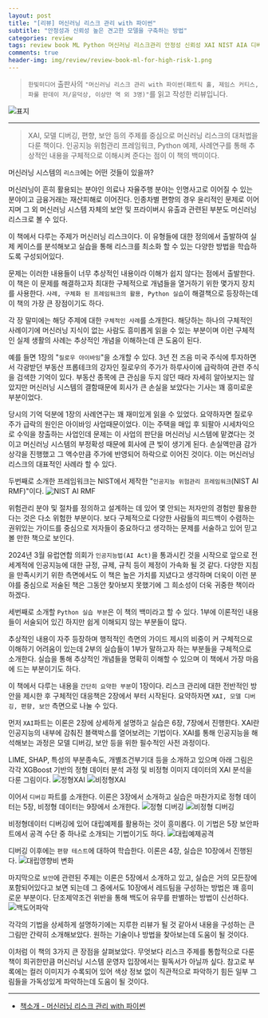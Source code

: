 ```yaml
---  
layout: post  
title: "[리뷰] 머신러닝 리스크 관리 with 파이썬"  
subtitle: "안정성과 신뢰성 높은 견고한 모델을 구축하는 방법"  
categories: review  
tags: review book ML Python 머신러닝 리스크관리 안정성 신뢰성 XAI NIST AIA 디버깅 편향 보안 위험관리 XGBoost 고위험   
comments: true  
header-img: img/review/review-book-ml-for-high-risk-1.png
---  
```

  
> `한빛미디어` 출판사의 `"머신러닝 리스크 관리 with 파이썬(패트릭 홀, 제임스 커티스, 파룰 판데이 저/윤덕상, 이상만 역 외 3명)"`를 읽고 작성한 리뷰입니다.  

![표지](https://theorydb.github.io/assets/img/review/review-book-ml-for-high-risk-1.png)  

---

> XAI, 모델 디버깅, 편향, 보안 등의 주제를 중심으로 머신러닝 리스크의 대처법을 다룬 책이다. 인공지능 위험관리 프레임워크, Python 예제, 사례연구를 통해 추상적인 내용을 구체적으로 이해시켜 준다는 점이 이 책의 백미이다.

머신러닝 시스템의 `리스크`에는 어떤 것들이 있을까? 

머신러닝이 흔히 활용되는 분야인 의료나 자율주행 분야는 인명사고로 이어질 수 있는 분야이고 금융거래는 재산피해로 이어진다. 인종차별 편향의 경우 윤리적인 문제로 이어지며 그 외 머신러닝 시스템 자체의 보안 및 프라이버시 유출과 관련된 부분도 머신러닝 리스크로 볼 수 있다. 

이 책에서 다루는 주제가 머신러닝 리스크이다. 이 유형들에 대한 정의에서 출발하여 실제 케이스를 분석해보고 실습을 통해 리스크를 최소화 할 수 있는 다양한 방법을 학습하도록 구성되어있다. 

문제는 이러한 내용들이 너무 추상적인 내용이라 이해가 쉽지 않다는 점에서 출발한다. 이 책은 이 문제를 해결하고자 최대한 구체적으로 개념들을 열거하기 위한 몇가지 장치를 사용한다. `사례, 구체화 된 프레임워크의 활용, Python 실습`이 해결책으로 등장하는데 이 책의 가장 큰 장점이기도 하다. 

각 장 말미에는 해당 주제에 대한 `구체적인 사례`를 소개한다. 해당하는 하나의 구체적인 사례이기에 머신러닝 지식이 없는 사람도 흥미롭게 읽을 수 있는 부분이며 이런 구체적인 실제 생활의 사례는 추상적인 개념을 이해하는데 큰 도움이 된다. 

예를 들면 1장의 "`질로우 아이바잉`"을 소개할 수 있다. 3년 전 즈음 미국 주식에 투자하면서 각광받던 부동산 프롭테크의 강자인 질로우의 주가가 하루사이에 급락하여 관련 주식을 검색한 기억이 있다. 부동산 종목에 큰 관심을 두지 않던 때라 자세히 알아보지는 않았지만 머신러닝 시스템의 결함때문에 회사가 큰 손실을 보았다는 기사는 꽤 흥미로운 부분이었다. 

당시의 기억 덕분에 1장의 사례연구는 꽤 재미있게 읽을 수 있었다. 요약하자면 질로우 주가 급락의 원인은 아이바잉 사업때문이었다. 이는 주택을 매입 후 되팔아 시세차익으로 수익을 창출하는 사업인데 문제는 이 사업의 판단을 머신러닝 시스템에 맡겼다는 것이고 머신러닝 시스템의 부정확성 때문에 회사에 큰 빚이 생기게 된다. 손실액만큼 감가상각을 진행했고 그 액수만큼 주가에 반영되어 하락으로 이어진 것이다. 이는 머신러닝 리스크의 대표적인 사례라 할 수 있다.

두번째로 소개한 프레임워크는 NIST에서 제작한 "`인공지능 위험관리 프레임워크`(NIST AI RMF)"이다. 
![NIST AI RMF](https://theorydb.github.io/assets/img/review/review-book-ml-for-high-risk-2.png)  

위험관리 분야 및 절차를 정의하고 설계하는 데 있어 몇 안되는 저자만의 경험만 활용한다는 것은 다소 위험한 부분이다. 보다 구체적으로 다양한 사람들의 피드백이 수렴하는 권위있는 가이드를 중심으로 저자들이 중요하다고 생각하는 문제를 서술하고 있어 믿고 볼 만한 책으로 보인다. 

2024년 3월 유럽연합 의회가 `인공지능법(AI Act)`을 통과시킨 것을 시작으로 앞으로 전 세계적에 인공지능에 대한 규정, 규제, 규칙 등이 제정이 가속화 될 것 같다. 다양한 지침을 만족시키기 위한 측면에서도 이 책은 높은 가치를 지녔다고 생각하며 더욱이 이런 분야를 중심으로 저술된 책은 그동안 찾아보지 못했기에 그 희소성이 더욱 귀중한 책이라 하겠다. 

세번째로 소개할 `Python 실습 부분`은 이 책의 백미라고 할 수 있다. 1부에 이론적인 내용들이 서술되어 있긴 하지만 쉽게 이해되지 않는 부분들이 많다. 

추상적인 내용이 자주 등장하며 행적적인 측면의 가이드 제시의 비중이 커 구체적으로 이해하기 어려움이 있는데 2부의 실습들이 1부가 말하고자 하는 부분들을 구체적으로 소개한다. 실습을 통해 추상적인 개념들을 명확히 이해할 수 있으며 이 책에서 가장 마음에 드는 부분이기도 하다. 

이 책에서 다루는 내용을 `간단히 요약한 부분`이 1장이다. 리스크 관리에 대한 전반적인 방안을 제시한 후 구체적인 대응책은 2장에서 부터 시작된다. 요약하자면 `XAI, 모델 디버깅, 편향, 보안` 측면으로 나눌 수 있다. 

먼저 `XAI`파트는 이론은 2장에 상세하게 설명하고 실습은 6장, 7장에서 진행한다. XAI란 인공지능의 내부에 감춰진 블랙박스를 열어보려는 기법이다. XAI를 통해 인공지능을 해석해보는 과정은 모델 디버깅, 보안 등을 위한 필수적인 사전 과정이다.

LIME, SHAP, 특성의 부분종속도, 개별조건부기대 등을 소개하고 있으며 아래 그림은 각각 XGBoost 기반의 정형 데이터 분석 과정 및 비정형 이미지 데이터의 XAI 분석을 다룬 그림이다.
![정형XAI](https://theorydb.github.io/assets/img/review/review-book-ml-for-high-risk-8.png)
![비정형XAI](https://theorydb.github.io/assets/img/review/review-book-ml-for-high-risk-7.png)

이어서 `디버깅` 파트를 소개한다. 이론은 3장에서 소개하고 실습은 마찬가지로 정형 데이터는 5장, 비정형 데이터는 9장에서 소개한다. 
![정형 디버깅](https://theorydb.github.io/assets/img/review/review-book-ml-for-high-risk-9.png)
![비정형 디버깅](https://theorydb.github.io/assets/img/review/review-book-ml-for-high-risk-6.png)

비정형데이터 디버깅에 있어 대립예제를 활용하는 것이 흥미롭다. 이 기법은 5장 보안파트에서 공격 수단 중 하나로 소개되는 기법이기도 하다. 
![대립예제공격](https://theorydb.github.io/assets/img/review/review-book-ml-for-high-risk-3.png)

디버깅 이후에는 `편향 테스트`에 대하여 학습한다. 이론은 4장, 실습은 10장에서 진행된다. 
![대립영향비 변화](https://theorydb.github.io/assets/img/review/review-book-ml-for-high-risk-5.png)  

마지막으로 `보안`에 관련된 주제는 이론은 5장에서 소개하고 있고, 실습은 거의 모든장에 포함되어있다고 보면 되는데 그 중에서도 10장에서 레드팀을 구성하는 방법은 꽤 흥미로운 부분이다. 단조제약조건 위반을 통해 백도어 유무를 판별하는 방법이 신선하다.
![백도어파악](https://theorydb.github.io/assets/img/review/review-book-ml-for-high-risk-4.png)  

각각의 기법을 상세하게 설명하기에는 지루한 리뷰가 될 것 같아서 내용을 구성하는 큰 그림만 간략히 소개해보았다. 원하는 기술이나 방법을 찾아보는데 도움이 될 것이다. 

이처럼 이 책의 3가지 큰 장점을 살펴보았다. 무엇보다 리스크 주제를 통합적으로 다룬 책이 희귀한만큼 머신러닝 시스템 운영자 입장에서는 필독서가 아닐까 싶다. 참고로 부록에는 컬러 이미지가 수록되어 있어 색상 정보 없이 직관적으로 파악하기 힘든 일부 그림들을 가독성있게 파악하는데 도움이 될 것이다. 

---

* [책소개 - 머신러닝 리스크 관리 with 파이썬](https://www.yes24.com/Product/Goods/126348323)

